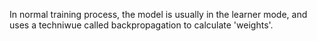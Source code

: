 In normal training process, the model is usually in the learner mode, and uses a techniwue called backpropagation to calculate 'weights'.
